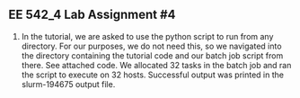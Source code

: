 EE 542_4
Lab Assignment #4
-----------------------
1. In the tutorial, we are asked to use the python script to run from any directory. For our purposes, we do not need this, so we navigated into the directory containing the tutorial code and our batch job script from there. See attached code. We allocated 32 tasks in the batch job and ran the script to execute on 32 hosts. Successful output was printed in the slurm-194675 output file. 
